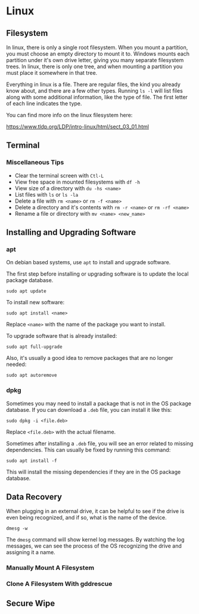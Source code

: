 # Linux

## Filesystem

In linux, there is only a single root filesystem. When you mount a partition,
you must choose an empty directory to mount it to. Windows mounts each partition
under it's own drive letter, giving you many separate filesystem trees. In
linux, there is only one tree, and when mounting a partition you must place it
somewhere in that tree.

Everything in linux is a file. There are regular files, the kind you already
know about, and there are a few other types. Running `ls -l` will list files
along with some additional information, like the type of file. The first letter
of each line indicates the type.

You can find more info on the linux filesystem here:

<https://www.tldp.org/LDP/intro-linux/html/sect_03_01.html>

## Terminal

### Miscellaneous Tips

- Clear the terminal screen with `Ctl-L`
- View free space in mounted filesystems with `df -h`
- View size of a directory with `du -hs <name>`
- List files with `ls` or `ls -la`
- Delete a file with `rm <name>` or `rm -f <name>`
- Delete a directory and it's contents with `rm -r <name>` or `rm -rf <name>`
- Rename a file or directory with `mv <name> <new_name>`

## Installing and Upgrading Software

### apt

On debian based systems, use `apt` to install and upgrade software.

The first step before installing or upgrading software is to update the local
package database.

`sudo apt update`

To install new software:

`sudo apt install <name>`

Replace `<name>` with the name of the package you want to install.

To upgrade software that is already installed:

`sudo apt full-upgrade`

Also, it's usually a good idea to remove packages that are no longer needed:

`sudo apt autoremove`

### dpkg

Sometimes you may need to install a package that is not in the OS package
database. If you can download a `.deb` file, you can install it like this:

`sudo dpkg -i <file.deb>`

Replace `<file.deb>` with the actual filename.

Sometimes after installing a `.deb` file, you will see an error related to
missing dependencies. This can usually be fixed by running this command:

`sudo apt install -f`

This will install the missing dependencies if they are in the OS package
database.

## Data Recovery

When plugging in an external drive, it can be helpful to see if the drive is
even being recognized, and if so, what is the name of the device.

`dmesg -w`

The `dmesg` command will show kernel log messages. By watching the log messages,
we can see the process of the OS recognizing the drive and assigning it a name.

### Manually Mount A Filesystem

### Clone A Filesystem With gddrescue

## Secure Wipe
